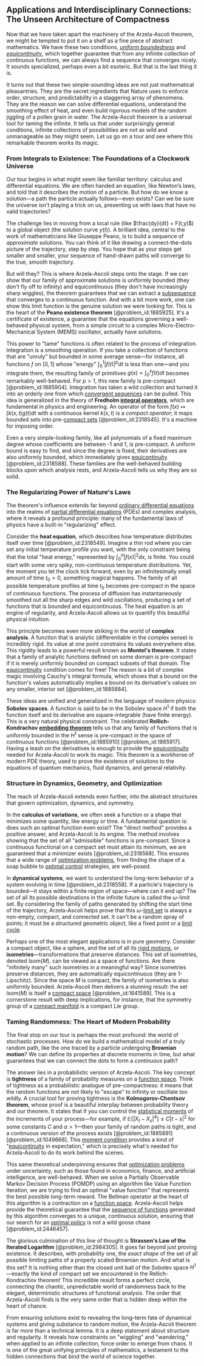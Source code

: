 ## Applications and Interdisciplinary Connections: The Unseen Architecture of Compactness

Now that we have taken apart the machinery of the Arzela-Ascoli theorem, we might be tempted to put it on a shelf as a fine piece of abstract mathematics. We have these two conditions, *[uniform boundedness](@article_id:140848)* and *[equicontinuity](@article_id:137762)*, which together guarantee that from any infinite collection of continuous functions, we can always find a sequence that converges nicely. It sounds specialized, perhaps even a bit esoteric. But that is the last thing it is.

It turns out that these two simple-sounding ideas are not just mathematical pleasantries. They are the secret ingredients that Nature uses to enforce order, structure, and predictability in a staggering array of phenomena. They are the reason we can solve differential equations, understand the smoothing effect of heat, and even build rigorous models of the random jiggling of a pollen grain in water. The Arzela-Ascoli theorem is a universal tool for taming the infinite. It tells us that under surprisingly general conditions, infinite collections of possibilities are not as wild and unmanageable as they might seem. Let us go on a tour and see where this remarkable theorem works its magic.

### From Integrals to Existence: The Foundations of a Clockwork Universe

Our tour begins in what might seem like familiar territory: calculus and differential equations. We are often handed an equation, like Newton’s laws, and told that it describes the motion of a particle. But how do we know a solution—a path the particle actually follows—even exists? Can we be sure the universe isn't playing a trick on us, presenting us with laws that have no valid trajectories?

The challenge lies in moving from a local rule (like $\frac{dy}{dt} = F(t,y)$) to a global object (the solution curve $y(t)$). A brilliant idea, central to the work of mathematicians like Giuseppe Peano, is to build a sequence of *approximate* solutions. You can think of it like drawing a connect-the-dots picture of the trajectory, step by step. You hope that as your steps get smaller and smaller, your sequence of hand-drawn paths will converge to the true, smooth trajectory.

But will they? This is where Arzela-Ascoli steps onto the stage. If we can show that our family of approximate solutions is uniformly bounded (they don't fly off to infinity) and equicontinuous (they don't have increasingly sharp wiggles), the theorem guarantees that we can extract a [subsequence](@article_id:139896) that converges to a continuous function. And with a bit more work, one can show this limit function is the genuine solution we were looking for. This is the heart of the **Peano existence theorem** [@problem_id:1885925]. It's a certificate of existence, a guarantee that the equations governing a well-behaved physical system, from a simple circuit to a complex Micro-Electro-Mechanical System (MEMS) oscillator, actually have solutions.

This power to "tame" functions is often related to the process of integration. Integration is a smoothing operation. If you take a collection of functions that are "unruly" but bounded in some average sense—for instance, all functions $f$ on $[0,1]$ whose "energy" $\int_0^1 |f(t)|^p dt$ is less than one—and you integrate them, the resulting family of primitives $g(x) = \int_0^x f(t) dt$ becomes remarkably well-behaved. For $p > 1$, this new family is pre-compact [@problem_id:1885904]. Integration has taken a wild collection and turned it into an orderly one from which [convergent sequences](@article_id:143629) can be pulled. This idea is generalized in the theory of **Fredholm [integral operators](@article_id:187196)**, which are fundamental in physics and engineering. An operator of the form $f(x) \mapsto \int k(x, t) g(t) dt$ with a continuous kernel $k(x,t)$ is a *compact operator*; it maps bounded sets into pre-[compact sets](@article_id:147081) [@problem_id:2318545]. It's a machine for imposing order.

Even a very simple-looking family, like all polynomials of a fixed maximum degree whose coefficients are between -1 and 1, is pre-compact. A uniform bound is easy to find, and since the degree is fixed, their derivatives are also uniformly bounded, which immediately gives [equicontinuity](@article_id:137762) [@problem_id:2318588]. These families are the well-behaved building blocks upon which analysis rests, and Arzela-Ascoli tells us why they are so solid.

### The Regularizing Power of Nature's Laws

The theorem's influence extends far beyond [ordinary differential equations](@article_id:146530) into the realms of [partial differential equations](@article_id:142640) (PDEs) and complex analysis, where it reveals a profound principle: many of the fundamental laws of physics have a built-in "regularizing" effect.

Consider the **heat equation**, which describes how temperature distributes itself over time [@problem_id:2318549]. Imagine a thin rod where you can set any initial temperature profile you want, with the only constraint being that the total "heat energy," represented by $\int_0^\pi |f(x)|^2 dx$, is finite. You could start with some very spiky, non-continuous temperature distributions. Yet, the moment you let the clock tick forward, even by an infinitesimally small amount of time $t_0 > 0$, something magical happens. The family of all possible temperature profiles at time $t_0$ becomes pre-compact in the space of continuous functions. The process of diffusion has instantaneously smoothed out all the sharp edges and wild oscillations, producing a set of functions that is bounded and equicontinuous. The heat equation is an engine of regularity, and Arzela-Ascoli allows us to quantify this beautiful physical intuition.

This principle becomes even more striking in the world of **complex analysis**. A function that is analytic (differentiable in the complex sense) is incredibly rigid. Its value at one point constrains its values everywhere else. This rigidity leads to a powerful result known as **Montel's theorem**. It states that a family of analytic functions defined on some domain is pre-compact if it is merely uniformly bounded on compact subsets of that domain. The [equicontinuity](@article_id:137762) condition comes for free! The reason is a bit of complex magic involving Cauchy's integral formula, which shows that a bound on the function's values automatically implies a bound on its derivative's values on any smaller, interior set [@problem_id:1885884].

These ideas are unified and generalized in the language of modern physics: **Sobolev spaces**. A function is said to be in the Sobolev space $H^1$ if both the function itself and its derivative are square-integrable (have finite energy). This is a very natural physical constraint. The celebrated **Rellich-Kondrachov [embedding theorem](@article_id:150378)** tells us that any family of functions that is uniformly bounded in the $H^1$ sense is pre-compact in the space of continuous functions [@problem_id:1885910] [@problem_id:1885917]. Having a leash on the derivatives is enough to provide the [equicontinuity](@article_id:137762) needed for Arzela-Ascoli to work its magic. This theorem is a workhorse of modern PDE theory, used to prove the existence of solutions to the equations of quantum mechanics, fluid dynamics, and general relativity.

### Structure in Dynamics, Geometry, and Optimization

The reach of Arzela-Ascoli extends even further, into the abstract structures that govern optimization, dynamics, and symmetry.

In the **calculus of variations**, we often seek a function or a shape that minimizes some quantity, like energy or time. A fundamental question is: does such an optimal function even exist? The "direct method" provides a positive answer, and Arzela-Ascoli is its engine. The method involves showing that the set of all "admissible" functions is pre-compact. Since a continuous functional on a compact set must attain its minimum, we are guaranteed that a minimizer exists [@problem_id:2318568]. This ensures that a wide range of [optimization problems](@article_id:142245), from finding the shape of a soap bubble to [optimal control](@article_id:137985) strategies, are well-posed.

In **dynamical systems**, we want to understand the long-term behavior of a system evolving in time [@problem_id:2318558]. If a particle's trajectory is bounded—it stays within a finite region of space—where can it end up? The set of all its possible destinations in the infinite future is called the $\omega$-limit set. By considering the family of paths generated by shifting the start time of the trajectory, Arzela-Ascoli helps prove that this $\omega$-[limit set](@article_id:138132) is always a non-empty, compact, and connected set. It can't be a random spray of points; it must be a structured geometric object, like a fixed point or a [limit cycle](@article_id:180332).

Perhaps one of the most elegant applications is in pure geometry. Consider a compact object, like a sphere, and the set of all its [rigid motions](@article_id:170029), or **isometries**—transformations that preserve distances. This set of isometries, denoted $\text{Isom}(M)$, can be viewed as a space of functions. Are there "infinitely many" such isometries in a meaningful way? Since isometries preserve distances, they are automatically equicontinuous (they are 1-Lipschitz). Since the space $M$ is compact, the family of isometries is also uniformly bounded. Arzela-Ascoli then delivers a stunning result: the set $\text{Isom}(M)$ is itself a [compact space](@article_id:149306) [@problem_id:1641589]. This is a cornerstone result with deep implications, for instance, that the symmetry group of a [compact manifold](@article_id:158310) is a compact Lie group.

### Taming Randomness: The Heart of Modern Probability

The final stop on our tour is perhaps the most profound: the world of stochastic processes. How do we build a mathematical model of a truly random path, like the one traced by a particle undergoing **Brownian motion**? We can define its properties at discrete moments in time, but what guarantees that we can connect the dots to form a *continuous* path?

The answer lies in a probabilistic version of Arzela-Ascoli. The key concept is **tightness** of a family of probability measures on a [function space](@article_id:136396). Think of tightness as a probabilistic analogue of pre-compactness: it means that the random functions are not likely to "escape" to infinity or oscillate too wildly. A crucial tool for proving tightness is the **Kolmogorov-Chentsov theorem**, whose proof is a beautiful interplay between probability theory and our theorem. It states that if you can control the [statistical moments](@article_id:268051) of the increments of your process—for example, if $\mathbb{E}[|X_t - X_s|^4] \le C|t-s|^2$ for some constants $C$ and $\alpha > 1$—then your family of random paths is tight, and a continuous version of the process exists [@problem_id:1885891] [@problem_id:1049668]. This [moment condition](@article_id:202027) provides a kind of "[equicontinuity](@article_id:137762) in expectation," which is precisely what's needed for Arzela-Ascoli to do its work behind the scenes.

This same theoretical underpinning ensures that [optimization problems](@article_id:142245) under uncertainty, such as those found in economics, finance, and artificial intelligence, are well-behaved. When we solve a Partially Observable Markov Decision Process (POMDP) using an algorithm like Value Function Iteration, we are trying to find an optimal "value function" that represents the best possible long-term reward. The Bellman operator at the heart of this algorithm is a contraction on a [function space](@article_id:136396). Arzela-Ascoli helps provide the theoretical guarantee that the [sequence of functions](@article_id:144381) generated by this algorithm converges to a unique, continuous solution, ensuring that our search for an [optimal policy](@article_id:138001) is not a wild goose chase [@problem_id:2446457].

The glorious culmination of this line of thought is **Strassen's Law of the Iterated Logarithm** [@problem_id:2984305]. It goes far beyond just proving existence. It describes, with probability one, the *exact shape* of the set of all possible limiting paths of a properly scaled Brownian motion. And what is this set? It is nothing other than the closed unit ball of the Sobolev space $H^1$—exactly the kind of compact set we encountered in the Rellich-Kondrachov theorem! This incredible result forms a perfect circle, connecting the chaotic, unpredictable world of randomness back to the elegant, deterministic structures of functional analysis. The order that Arzela-Ascoli finds is the very same order that is hidden deep within the heart of chance.

From ensuring solutions exist to revealing the long-term fate of dynamical systems and giving substance to random motion, the Arzela-Ascoli theorem is far more than a technical lemma. It is a deep statement about structure and regularity. It reveals how constraints on "wiggling" and "wandering," when applied to an infinite collection, force order to emerge from chaos. It is one of the great unifying principles of mathematics, a testament to the hidden connections that bind the world of science together.